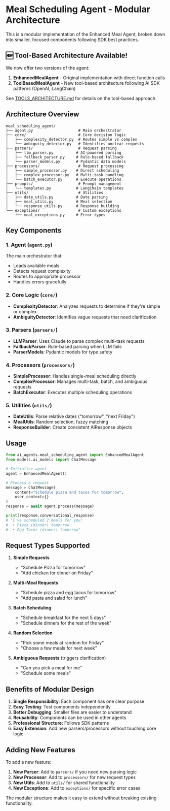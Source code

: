 # Meal Scheduling Agent - Modular Architecture

This is a modular implementation of the Enhanced Meal Agent, broken down into smaller, focused components following SDK best practices.

## 🆕 Tool-Based Architecture Available!

We now offer two versions of the agent:

1. **EnhancedMealAgent** - Original implementation with direct function calls
2. **ToolBasedMealAgent** - New tool-based architecture following AI SDK patterns (OpenAI, LangChain)

See [TOOLS_ARCHITECTURE.md](TOOLS_ARCHITECTURE.md) for details on the tool-based approach.

## Architecture Overview

```
meal_scheduling_agent/
├── agent.py                    # Main orchestrator
├── core/                       # Core decision logic
│   ├── complexity_detector.py  # Routes simple vs complex
│   └── ambiguity_detector.py   # Identifies unclear requests
├── parsers/                    # Request parsing
│   ├── llm_parser.py          # AI-powered parsing
│   ├── fallback_parser.py     # Rule-based fallback
│   └── parser_models.py       # Pydantic data models
├── processors/                 # Request processing
│   ├── simple_processor.py    # Direct scheduling
│   ├── complex_processor.py   # Multi-task handling
│   └── batch_executor.py      # Execute operations
├── prompts/                    # Prompt management
│   └── templates.py           # LangChain templates
├── utils/                      # Utilities
│   ├── date_utils.py          # Date parsing
│   ├── meal_utils.py          # Meal selection
│   └── response_utils.py      # Response building
└── exceptions/                 # Custom exceptions
    └── meal_exceptions.py     # Error types
```

## Key Components

### 1. **Agent** (`agent.py`)
The main orchestrator that:
- Loads available meals
- Detects request complexity
- Routes to appropriate processor
- Handles errors gracefully

### 2. **Core Logic** (`core/`)
- **ComplexityDetector**: Analyzes requests to determine if they're simple or complex
- **AmbiguityDetector**: Identifies vague requests that need clarification

### 3. **Parsers** (`parsers/`)
- **LLMParser**: Uses Claude to parse complex multi-task requests
- **FallbackParser**: Rule-based parsing when LLM fails
- **ParserModels**: Pydantic models for type safety

### 4. **Processors** (`processors/`)
- **SimpleProcessor**: Handles single-meal scheduling directly
- **ComplexProcessor**: Manages multi-task, batch, and ambiguous requests
- **BatchExecutor**: Executes multiple scheduling operations

### 5. **Utilities** (`utils/`)
- **DateUtils**: Parse relative dates ("tomorrow", "next Friday")
- **MealUtils**: Random selection, fuzzy matching
- **ResponseBuilder**: Create consistent AIResponse objects

## Usage

```python
from ai_agents.meal_scheduling_agent import EnhancedMealAgent
from models.ai_models import ChatMessage

# Initialize agent
agent = EnhancedMealAgent()

# Process a request
message = ChatMessage(
    content="Schedule pizza and tacos for tomorrow",
    user_context={}
)
response = await agent.process(message)

print(response.conversational_response)
# "I've scheduled 2 meals for you:
#  • Pizza (dinner) tomorrow
#  • Egg Tacos (dinner) tomorrow"
```

## Request Types Supported

1. **Simple Requests**
   - "Schedule Pizza for tomorrow"
   - "Add chicken for dinner on Friday"

2. **Multi-Meal Requests**
   - "Schedule pizza and egg tacos for tomorrow"
   - "Add pasta and salad for lunch"

3. **Batch Scheduling**
   - "Schedule breakfast for the next 5 days"
   - "Schedule dinners for the rest of the week"

4. **Random Selection**
   - "Pick some meals at random for Friday"
   - "Choose a few meals for next week"

5. **Ambiguous Requests** (triggers clarification)
   - "Can you pick a meal for me"
   - "Schedule some meals"

## Benefits of Modular Design

1. **Single Responsibility**: Each component has one clear purpose
2. **Easy Testing**: Test components independently
3. **Better Debugging**: Smaller files are easier to understand
4. **Reusability**: Components can be used in other agents
5. **Professional Structure**: Follows SDK patterns
6. **Easy Extension**: Add new parsers/processors without touching core logic

## Adding New Features

To add a new feature:

1. **New Parser**: Add to `parsers/` if you need new parsing logic
2. **New Processor**: Add to `processors/` for new request types
3. **New Utils**: Add to `utils/` for shared functionality
4. **New Exceptions**: Add to `exceptions/` for specific error cases

The modular structure makes it easy to extend without breaking existing functionality.
